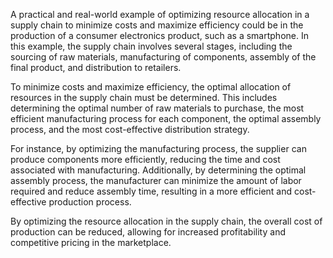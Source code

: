 A practical and real-world example of optimizing resource allocation in a supply chain to minimize costs and maximize efficiency could be in the production of a consumer electronics product, such as a smartphone. In this example, the supply chain involves several stages, including the sourcing of raw materials, manufacturing of components, assembly of the final product, and distribution to retailers.

To minimize costs and maximize efficiency, the optimal allocation of resources in the supply chain must be determined. This includes determining the optimal number of raw materials to purchase, the most efficient manufacturing process for each component, the optimal assembly process, and the most cost-effective distribution strategy.

For instance, by optimizing the manufacturing process, the supplier can produce components more efficiently, reducing the time and cost associated with manufacturing. Additionally, by determining the optimal assembly process, the manufacturer can minimize the amount of labor required and reduce assembly time, resulting in a more efficient and cost-effective production process.

By optimizing the resource allocation in the supply chain, the overall cost of production can be reduced, allowing for increased profitability and competitive pricing in the marketplace.